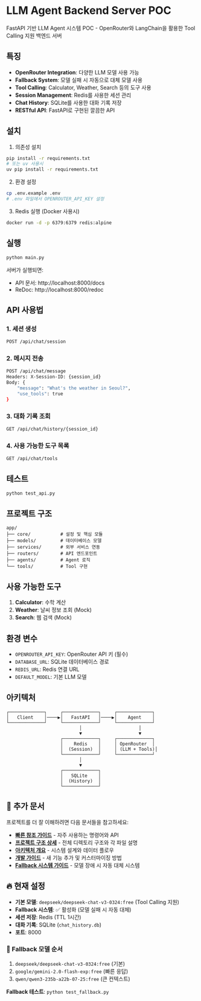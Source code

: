 # LLM Agent Backend Server POC

FastAPI 기반 LLM Agent 시스템 POC - OpenRouter와 LangChain을 활용한 Tool Calling 지원 백엔드 서버

## 특징

- **OpenRouter Integration**: 다양한 LLM 모델 사용 가능
- **Fallback System**: 모델 실패 시 자동으로 대체 모델 사용
- **Tool Calling**: Calculator, Weather, Search 등의 도구 사용
- **Session Management**: Redis를 사용한 세션 관리
- **Chat History**: SQLite를 사용한 대화 기록 저장
- **RESTful API**: FastAPI로 구현된 깔끔한 API

## 설치

1. 의존성 설치
```bash
pip install -r requirements.txt
# 또는 uv 사용시
uv pip install -r requirements.txt
```

2. 환경 설정
```bash
cp .env.example .env
# .env 파일에서 OPENROUTER_API_KEY 설정
```

3. Redis 실행 (Docker 사용시)
```bash
docker run -d -p 6379:6379 redis:alpine
```

## 실행

```bash
python main.py
```

서버가 실행되면:
- API 문서: http://localhost:8000/docs
- ReDoc: http://localhost:8000/redoc

## API 사용법

### 1. 세션 생성
```bash
POST /api/chat/session
```

### 2. 메시지 전송
```bash
POST /api/chat/message
Headers: X-Session-ID: {session_id}
Body: {
    "message": "What's the weather in Seoul?",
    "use_tools": true
}
```

### 3. 대화 기록 조회
```bash
GET /api/chat/history/{session_id}
```

### 4. 사용 가능한 도구 목록
```bash
GET /api/chat/tools
```

## 테스트

```bash
python test_api.py
```

## 프로젝트 구조

```
app/
├── core/           # 설정 및 핵심 모듈
├── models/         # 데이터베이스 모델
├── services/       # 외부 서비스 연동
├── routers/        # API 엔드포인트
├── agents/         # Agent 로직
└── tools/          # Tool 구현
```

## 사용 가능한 도구

1. **Calculator**: 수학 계산
2. **Weather**: 날씨 정보 조회 (Mock)
3. **Search**: 웹 검색 (Mock)

## 환경 변수

- `OPENROUTER_API_KEY`: OpenRouter API 키 (필수)
- `DATABASE_URL`: SQLite 데이터베이스 경로
- `REDIS_URL`: Redis 연결 URL
- `DEFAULT_MODEL`: 기본 LLM 모델

## 아키텍처

```
┌─────────────┐     ┌─────────────┐     ┌─────────────┐
│   Client    │────▶│   FastAPI   │────▶│    Agent    │
└─────────────┘     └─────────────┘     └─────────────┘
                           │                     │
                           ▼                     ▼
                    ┌─────────────┐     ┌─────────────┐
                    │    Redis    │     │ OpenRouter  │
                    │  (Session)  │     │ (LLM + Tools)│
                    └─────────────┘     └─────────────┘
                           │                     
                           ▼                     
                    ┌─────────────┐
                    │   SQLite    │
                    │  (History)  │
                    └─────────────┘
```

## 📖 추가 문서

프로젝트를 더 잘 이해하려면 다음 문서들을 참고하세요:

- **[빠른 참조 가이드](QUICK_REFERENCE.md)** - 자주 사용하는 명령어와 API
- **[프로젝트 구조 상세](PROJECT_STRUCTURE.md)** - 전체 디렉토리 구조와 각 파일 설명
- **[아키텍처 개요](ARCHITECTURE_OVERVIEW.md)** - 시스템 설계와 데이터 플로우
- **[개발 가이드](DEVELOPMENT_GUIDE.md)** - 새 기능 추가 및 커스터마이징 방법
- **[Fallback 시스템 가이드](FALLBACK_GUIDE.md)** - 모델 장애 시 자동 대체 시스템

## 🔥 현재 설정

- **기본 모델**: `deepseek/deepseek-chat-v3-0324:free` (Tool Calling 지원)
- **Fallback 시스템**: ✅ 활성화 (모델 실패 시 자동 대체)
- **세션 저장**: Redis (TTL 1시간)
- **대화 기록**: SQLite (`chat_history.db`)
- **포트**: 8000

### 🔄 Fallback 모델 순서
1. `deepseek/deepseek-chat-v3-0324:free` (기본)
2. `google/gemini-2.0-flash-exp:free` (빠른 응답)
3. `qwen/qwen3-235b-a22b-07-25:free` (큰 컨텍스트)

**Fallback 테스트**: `python test_fallback.py`
